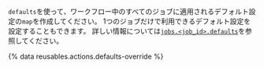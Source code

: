 `defaults`を使って、ワークフロー中のすべてのジョブに適用されるデフォルト設定の`map`を作成してください。 1つのジョブだけで利用できるデフォルト設定を設定することもできます。 詳しい情報については[`jobs.<job_id>.defaults`](/actions/using-workflows/workflow-syntax-for-github-actions#jobsjob_iddefaults)を参照してください。

{% data reusables.actions.defaults-override %}
